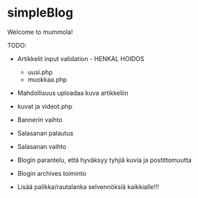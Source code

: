 simpleBlog
==========

Welcome to mummola!

TODO:

- Artikkelit input validation - HENKAL HOIDOS
  - uusi.php
  - muokkaa.php

- Mahdollisuus uploadaa kuva artikkeliin
 
- kuvat ja videot.php
 
- Bannerin vaihto
 
- Salasanan palautus

- Salasanan vaihto

- Blogin parantelu, että hyväksyy tyhjiä kuvia ja postittomuutta

- Blogin archives toiminto

- Lisää palikka/rautalanka selvennöksiä kaikkialle!!!








